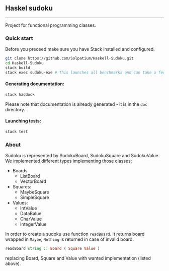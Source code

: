 ## Haskel sudoku
----
Project for functional programming classes.
### Quick start
Before you preceed make sure you have Stack installed and configured.
```bash
git clone https://github.com/Solpatium/Haskell-Sudoku.git
cd Haskell-Sudoku
stack build
stack exec sudoku-exe # This launches all benchmarks and can take a few minutes :)
```
#### Generating documentation:
```bash
stack haddock
```
Please note that documentation is already generated - it is in the `doc` directory.
#### Launching tests:
```bash
stack test
```

### About
Sudoku is represented by SudokuBoard, SudokuSquare and SudokuValue. We implemented different types implementing those classes:
* Boards
  * ListBoard
  * VectorBoard
* Squares:
  * MaybeSquare
  * SimpleSquare
* Values:
  * IntValue
  * DataBalue
  * CharValue
  * IntegerValue

In order to create a sudoku use function `readBoard`. It returns board wrapped in `Maybe`, `Nothing` is returned in case of invalid board.
```haskell
readBoard string :: Board ( Square Value )
```
replacing Board, Square and Value with wanted implementation (listed above).
